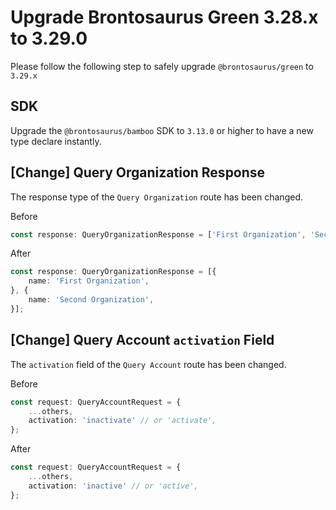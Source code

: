 # Upgrade Brontosaurus Green 3.28.x to 3.29.0

Please follow the following step to safely upgrade `@brontosaurus/green` to `3.29.x`

## SDK

Upgrade the `@brontosaurus/bamboo` SDK to `3.13.0` or higher to have a new type declare instantly.

## [Change] Query Organization Response

The response type of the `Query Organization` route has been changed.

Before

```ts
const response: QueryOrganizationResponse = ['First Organization', 'Second Organization'];
```

After

```ts
const response: QueryOrganizationResponse = [{
    name: 'First Organization',
}, {
    name: 'Second Organization',
}];
```

## [Change] Query Account `activation` Field

The `activation` field of the `Query Account` route has been changed.

Before

```ts
const request: QueryAccountRequest = {
    ...others,
    activation: 'inactivate' // or 'activate',
};
```

After

```ts
const request: QueryAccountRequest = {
    ...others,
    activation: 'inactive' // or 'active',
};
```
